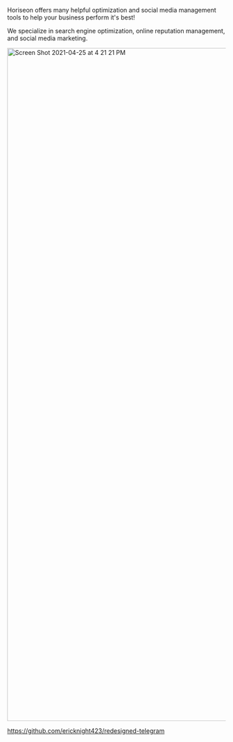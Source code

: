 Horiseon offers many helpful optimization and social media management tools to help your business perform it's best!

We specialize in search engine optimization, online reputation management, and social media marketing.

<img width="1550" alt="Screen Shot 2021-04-25 at 4 21 21 PM" src="https://user-images.githubusercontent.com/81435981/116008919-c4ee2500-a5e4-11eb-88fa-ae144341fb3a.png">

https://github.com/ericknight423/redesigned-telegram

